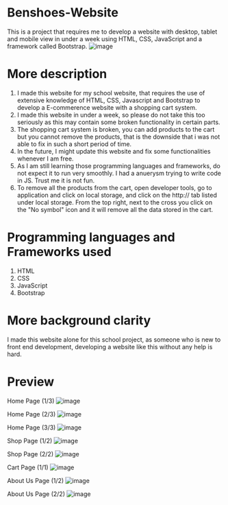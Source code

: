 # Benshoes-Website
This is a project that requires me to develop a website with desktop, tablet and mobile view in under a week using HTML, CSS, JavaScript and a framework called Bootstrap.
![image](https://user-images.githubusercontent.com/39120147/202962137-9a5e2ae4-cf58-4076-9cfc-ea1090325a5b.png)


# More description
1. I made this website for my school website, that requires the use of extensive knowledge of HTML, CSS, Javascript and Bootstrap to develop a E-commerence website with a shopping cart system.
2. I made this website in under a week, so please do not take this too seriously as this may contain some broken functionality in certain parts.
3. The shopping cart system is broken, you can add products to the cart but you cannot remove the products, that is the downside that i was not able to fix in such a short period of time.
4. In the future, I might update this website and fix some functionalities whenever I am free.
5. As I am still learning those programming languages and frameworks, do not expect it to run very smoothly. I had a anuerysm trying to write code in JS. Trust me it is not fun.
6. To remove all the products from the cart, open developer tools, go to application and click on local storage, and click on the http:// tab listed under local storage. From the top right, next to the cross you click on the "No symbol" icon and it will remove all the data stored in the cart.

# Programming languages and Frameworks used
1. HTML
2. CSS
3. JavaScript
4. Bootstrap

# More background clarity
I made this website alone for this school project, as someone who is new to front end development, developing a website like this without any help is hard.

# Preview
Home Page (1/3)
![image](https://user-images.githubusercontent.com/39120147/202962153-df2de42b-3aef-4067-b620-b8c920ed0af7.png)

Home Page (2/3)
![image](https://user-images.githubusercontent.com/39120147/202962279-4790855d-040a-4f26-88a9-56df6d19c9ba.png)

Home Page (3/3)
![image](https://user-images.githubusercontent.com/39120147/202962329-2838f8c1-1286-42d3-bb6c-2118264b8278.png)

Shop Page (1/2)
![image](https://user-images.githubusercontent.com/39120147/202962399-6d51cfb1-bc83-40ba-974e-80a4ded6927f.png)

Shop Page (2/2)
![image](https://user-images.githubusercontent.com/39120147/202962446-ae16371e-813a-46e6-837c-822a5de1a969.png)

Cart Page (1/1)
![image](https://user-images.githubusercontent.com/39120147/202962530-57428356-e93c-4d93-98a1-9316dd3d4179.png)

About Us Page (1/2)
![image](https://user-images.githubusercontent.com/39120147/202962599-2f60d86a-5843-4b7d-af13-dcac47968aa8.png)

About Us Page (2/2)
![image](https://user-images.githubusercontent.com/39120147/202962642-b5e39f0e-baf8-4e6c-9d77-44e732fbec29.png)


